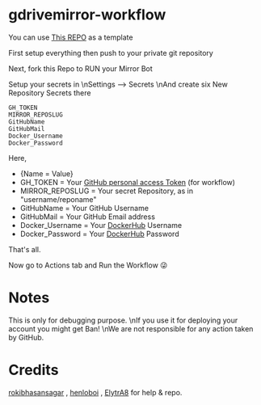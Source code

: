 # gdrivemirror-workflow

You can use [This REPO](https://github.com/lzzy12/python-aria-mirror-bot) as a template

First setup everything then push to your private git repository

Next, fork this Repo to RUN your Mirror Bot

Setup your secrets in 
\nSettings --> Secrets
\nAnd create six New Repository Secrets there

```text
GH_TOKEN
MIRROR_REPOSLUG
GitHubName
GitHubMail
Docker_Username
Docker_Password
```

Here,
- {Name = Value}
- GH_TOKEN = Your [GitHub personal access Token](https://github.com/settings/tokens) (for workflow)
- MIRROR_REPOSLUG = Your secret Repository, as in "username/reponame"
- GitHubName = Your GitHub Username
- GitHubMail = Your GitHub Email address
- Docker_Username = Your [DockerHub](https://hub.docker.com) Username
- Docker_Password = Your [DockerHub](https://hub.docker.com) Password

That's all.

Now go to Actions tab and Run the Workflow 😜


# Notes 

This is only for debugging purpose.
\nIf you use it for deploying your account you might get Ban!
\nWe are not responsible for any action taken by GitHub.


# Credits

[rokibhasansagar](https://t.me/fr3akyphantom) , [henloboi](https://t.me/henloboi) , [ElytrA8](https://t.me/ElytrA8) for help & repo.
